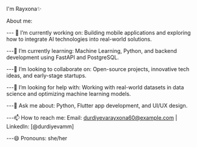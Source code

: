 I'm Rayxona✨

About me:

--- 🔭 I’m currently working on:
Building mobile applications and exploring how to integrate AI technologies into real-world solutions.

---🌱 I’m currently learning:
Machine Learning, Python, and backend development using FastAPI and PostgreSQL.

---👯 I’m looking to collaborate on:
Open-source projects, innovative tech ideas, and early-stage startups.

---🤔 I’m looking for help with:
Working with real-world datasets in data science and optimizing machine learning models.

---💬 Ask me about:
Python, Flutter app development, and UI/UX design.

---📫 How to reach me:
Email: durdiyevarayxona60@example.com | LinkedIn: [@durdiyevamm]

---😄 Pronouns:
she/her
